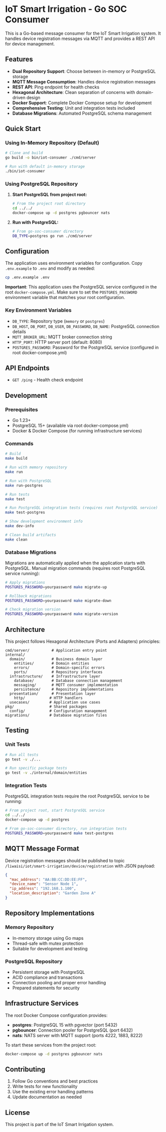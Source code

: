 # IoT Smart Irrigation - Go SOC Consumer

This is a Go-based message consumer for the IoT Smart Irrigation system. It handles device registration messages via MQTT and provides a REST API for device management.

## Features

- **Dual Repository Support**: Choose between in-memory or PostgreSQL storage
- **MQTT Message Consumption**: Handles device registration messages
- **REST API**: Ping endpoint for health checks
- **Hexagonal Architecture**: Clean separation of concerns with domain-driven design
- **Docker Support**: Complete Docker Compose setup for development
- **Comprehensive Testing**: Unit and integration tests included
- **Database Migrations**: Automated PostgreSQL schema management

## Quick Start

### Using In-Memory Repository (Default)

```bash
# Clone and build
go build -o bin/iot-consumer ./cmd/server

# Run with default in-memory storage
./bin/iot-consumer
```

### Using PostgreSQL Repository

1. **Start PostgreSQL from project root:**
   ```bash
   # From the project root directory
   cd ../../
   docker-compose up -d postgres pgbouncer nats
   ```

2. **Run with PostgreSQL:**
   ```bash
   # From go-soc-consumer directory
   DB_TYPE=postgres go run ./cmd/server
   ```

## Configuration

The application uses environment variables for configuration. Copy `.env.example` to `.env` and modify as needed:

```bash
cp .env.example .env
```

**Important**: This application uses the PostgreSQL service configured in the root `docker-compose.yml`. Make sure to set the `POSTGRES_PASSWORD` environment variable that matches your root configuration.

### Key Environment Variables

- `DB_TYPE`: Repository type (`memory` or `postgres`)
- `DB_HOST`, `DB_PORT`, `DB_USER`, `DB_PASSWORD`, `DB_NAME`: PostgreSQL connection details
- `MQTT_BROKER_URL`: MQTT broker connection string
- `HTTP_PORT`: HTTP server port (default: 8080)
- `POSTGRES_PASSWORD`: Password for the PostgreSQL service (configured in root docker-compose.yml)

## API Endpoints

- `GET /ping` - Health check endpoint

## Development

### Prerequisites

- Go 1.23+
- PostgreSQL 15+ (available via root docker-compose.yml)
- Docker & Docker Compose (for running infrastructure services)

### Commands

```bash
# Build
make build

# Run with memory repository
make run

# Run with PostgreSQL
make run-postgres

# Run tests
make test

# Run PostgreSQL integration tests (requires root PostgreSQL service)
make test-postgres

# Show development environment info
make dev-info

# Clean build artifacts
make clean
```

### Database Migrations

Migrations are automatically applied when the application starts with PostgreSQL. Manual migration commands (requires root PostgreSQL service running):

```bash
# Apply migrations
POSTGRES_PASSWORD=yourpassword make migrate-up

# Rollback migrations
POSTGRES_PASSWORD=yourpassword make migrate-down

# Check migration version
POSTGRES_PASSWORD=yourpassword make migrate-version
```

## Architecture

This project follows Hexagonal Architecture (Ports and Adapters) principles:

```
cmd/server/          # Application entry point
internal/
  domain/            # Business domain layer
    entities/        # Domain entities
    errors/          # Domain-specific errors
    ports/           # Repository interfaces
  infrastructure/    # Infrastructure layer
    database/        # Database connection management
    messaging/       # MQTT consumer implementation
    persistence/     # Repository implementations
  presentation/      # Presentation layer
    http/           # HTTP handlers
  usecases/         # Application use cases
pkg/                # Shared packages
  config/           # Configuration management
migrations/         # Database migration files
```

## Testing

### Unit Tests

```bash
# Run all tests
go test -v ./...

# Run specific package tests
go test -v ./internal/domain/entities
```

### Integration Tests

PostgreSQL integration tests require the root PostgreSQL service to be running:

```bash
# From project root, start PostgreSQL service
cd ../../
docker-compose up -d postgres

# From go-soc-consumer directory, run integration tests
POSTGRES_PASSWORD=yourpassword make test-postgres
```

## MQTT Message Format

Device registration messages should be published to topic `/liwaisi/iot/smart-irrigation/device/registration` with JSON payload:

```json
{
  "mac_address": "AA:BB:CC:DD:EE:FF",
  "device_name": "Sensor Node 1",
  "ip_address": "192.168.1.100",
  "location_description": "Garden Zone A"
}
```

## Repository Implementations

### Memory Repository
- In-memory storage using Go maps
- Thread-safe with mutex protection
- Suitable for development and testing

### PostgreSQL Repository
- Persistent storage with PostgreSQL
- ACID compliance and transactions
- Connection pooling and proper error handling
- Prepared statements for security

## Infrastructure Services

The root Docker Compose configuration provides:

- **postgres**: PostgreSQL 15 with pgvector (port 5432)
- **pgbouncer**: Connection pooler for PostgreSQL (port 6432)
- **nats**: NATS server with MQTT support (ports 4222, 1883, 8222)

To start these services from the project root:
```bash
docker-compose up -d postgres pgbouncer nats
```

## Contributing

1. Follow Go conventions and best practices
2. Write tests for new functionality
3. Use the existing error handling patterns
4. Update documentation as needed

## License

This project is part of the IoT Smart Irrigation system.